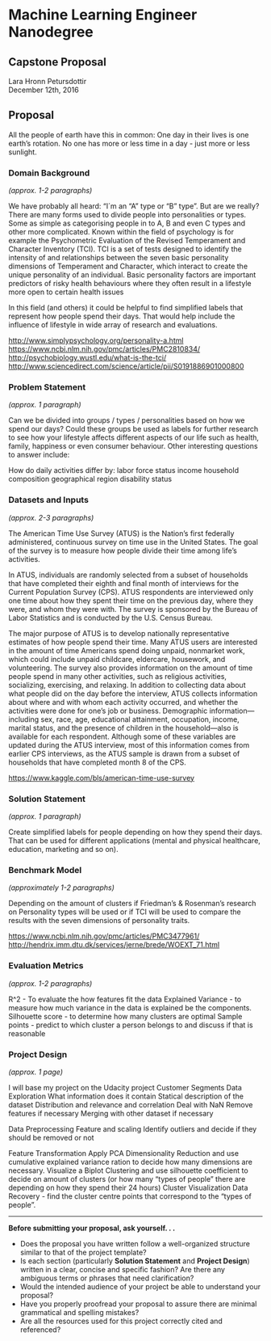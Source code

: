 # Machine Learning Engineer Nanodegree
## Capstone Proposal
Lara Hronn Petursdottir  
December 12th, 2016

## Proposal
All the people of earth have this in common: One day in their lives is one earth’s rotation. No one has more or less time in a day - just more or less sunlight.

### Domain Background
_(approx. 1-2 paragraphs)_

We have probably all heard: “I´m an “A” type or “B” type”. But are we really? 
There are many forms used to divide people into personalities or types. Some as simple as categorising people in to A, B and even C types and other more complicated. Known within the field of psychology is for example the Psychometric Evaluation of the Revised Temperament and Character Inventory (TCI). TCI is a set of tests designed to identify the intensity of and relationships between the seven basic personality dimensions of Temperament and Character, which interact to create the unique personality of an individual. Basic personality factors are important predictors of risky health behaviours where they often result in a lifestyle more open to certain health issues

In this field (and others) it could be helpful to find simplified labels that represent how people spend their days. That would help include the influence of lifestyle in wide array of research and evaluations.

http://www.simplypsychology.org/personality-a.html
https://www.ncbi.nlm.nih.gov/pmc/articles/PMC2810834/
http://psychobiology.wustl.edu/what-is-the-tci/
http://www.sciencedirect.com/science/article/pii/S0191886901000800

### Problem Statement
_(approx. 1 paragraph)_

Can we be divided into groups / types / personalities based on how we spend our days? Could these groups be used as labels for further research to see how your lifestyle affects different aspects of our life such as health, family, happiness or even consumer behaviour.
Other interesting questions to answer include:

How do daily activities differ by:
labor force status
income
household composition
geographical region
disability status

### Datasets and Inputs
_(approx. 2-3 paragraphs)_

The American Time Use Survey (ATUS) is the Nation’s first federally administered, continuous survey on time use in the United States. The goal of the survey is to measure how people divide their time among life’s activities.

In ATUS, individuals are randomly selected from a subset of households that have completed their eighth and final month of interviews for the Current Population Survey (CPS). ATUS respondents are interviewed only one time about how they spent their time on the previous day, where they were, and whom they were with. The survey is sponsored by the Bureau of Labor Statistics and is conducted by the U.S. Census Bureau.

The major purpose of ATUS is to develop nationally representative estimates of how people spend their time. Many ATUS users are interested in the amount of time Americans spend doing unpaid, nonmarket work, which could include unpaid childcare, eldercare, housework, and volunteering. The survey also provides information on the amount of time people spend in many other activities, such as religious activities, socializing, exercising, and relaxing. In addition to collecting data about what people did on the day before the interview, ATUS collects information about where and with whom each activity occurred, and whether the activities were done for one’s job or business. Demographic information—including sex, race, age, educational attainment, occupation, income, marital status, and the presence of children in the household—also is available for each respondent. Although some of these variables are updated during the ATUS interview, most of this information comes from earlier CPS interviews, as the ATUS sample is drawn from a subset of households that have completed month 8 of the CPS.

https://www.kaggle.com/bls/american-time-use-survey

### Solution Statement
_(approx. 1 paragraph)_

Create simplified labels for people depending on how they spend their days. That can be used for different applications (mental and physical healthcare, education, marketing and so on).

### Benchmark Model
_(approximately 1-2 paragraphs)_

Depending on the amount of clusters if Friedman’s & Rosenman’s research on Personality types will be used or if TCI will be used to compare the results with the seven dimensions of personality traits.

https://www.ncbi.nlm.nih.gov/pmc/articles/PMC3477961/
http://hendrix.imm.dtu.dk/services/jerne/brede/WOEXT_71.html

### Evaluation Metrics
_(approx. 1-2 paragraphs)_

R^2 - To evaluate the how features fit the data
Explained Variance - to measure how much variance in the data is explained be the components.
Silhouette score - to determine how many clusters are optimal
Sample points - predict to which cluster a person belongs to and discuss if that is reasonable

### Project Design
_(approx. 1 page)_

I will base my project on the Udacity project Customer Segments
Data Exploration
	What information does it contain
	Statical description of the dataset
	Distribution and relevance and correlation
	Deal with NaN
	Remove features if necessary
	Merging with other dataset if necessary
	
Data Preprocessing
	Feature and scaling
	Identify outliers and decide if they should be removed or not

Feature Transformation
	Apply PCA
	Dimensionality Reduction and use cumulative explained variance ration to decide how many dimensions are necessary. 
	Visualize a Biplot
	Clustering and use silhouette coefficient to decide on amount of clusters (or how many “types of people” there are depending on how they spend their 24 hours)
	Cluster Visualization
	Data Recovery - find the cluster centre points that correspond to the “types of people”.



-----------

**Before submitting your proposal, ask yourself. . .**

- Does the proposal you have written follow a well-organized structure similar to that of the project template?
- Is each section (particularly **Solution Statement** and **Project Design**) written in a clear, concise and specific fashion? Are there any ambiguous terms or phrases that need clarification?
- Would the intended audience of your project be able to understand your proposal?
- Have you properly proofread your proposal to assure there are minimal grammatical and spelling mistakes?
- Are all the resources used for this project correctly cited and referenced?
